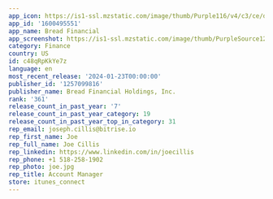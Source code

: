 ```yaml
---
app_icon: https://is1-ssl.mzstatic.com/image/thumb/Purple116/v4/c3/ce/da/c3ceda66-8b0e-2d29-a738-18fcf9154168/AppIcon-1x_U007emarketing-0-7-0-sRGB-85-220.png/1024x1024bb.png
app_id: '1600495551'
app_name: Bread Financial
app_screenshot: https://is1-ssl.mzstatic.com/image/thumb/PurpleSource126/v4/9a/6b/10/9a6b10d8-45e8-6de4-d8b8-fda476ccfb16/cd008414-594b-4a98-be30-81406f051fd1_iPhone_Screenshot_5.5_414x736_3x_F1.png/1242x2208bb.png
category: Finance
country: US
id: c48qRpKkYe7z
language: en
most_recent_release: '2024-01-23T00:00:00'
publisher_id: '1257099816'
publisher_name: Bread Financial Holdings, Inc.
rank: '361'
release_count_in_past_year: '7'
release_count_in_past_year_category: 19
release_count_in_past_year_top_in_category: 31
rep_email: joseph.cillis@bitrise.io
rep_first_name: Joe
rep_full_name: Joe Cillis
rep_linkedin: https://www.linkedin.com/in/joecillis
rep_phone: +1 518-258-1902
rep_photo: joe.jpg
rep_title: Account Manager
store: itunes_connect
---
```

